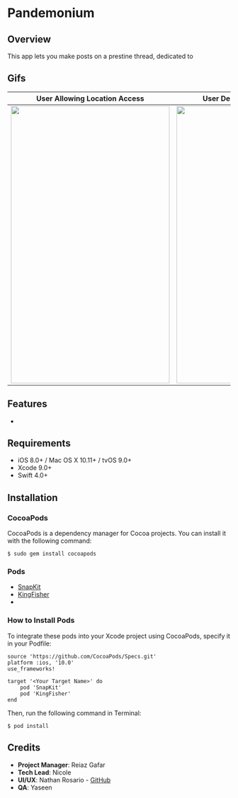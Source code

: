 # Pandemonium

## Overview
This app lets you make posts on a prestine thread, dedicated to 

## Gifs
|User Allowing Location Access|User Denying Location Access|
|:-------------:|:------------:|
|<img src="https://github.com/NateMRosario/Unit5GroupProjectOne/blob/prod/Images/allow-location-access.gif" width="358" height="626">|<img src="https://github.com/NateMRosario/Unit5GroupProjectOne/blob/prod/Images/search-location.gif" width="358" height="626">|

## Features
-

## Requirements
- iOS 8.0+ / Mac OS X 10.11+ / tvOS 9.0+
- Xcode 9.0+
- Swift 4.0+

## Installation

### CocoaPods
CocoaPods is a dependency manager for Cocoa projects. You can install it with the following command:

`$ sudo gem install cocoapods`

### Pods
- [SnapKit](http://snapkit.io/docs/)
- [KingFisher](https://github.com/onevcat/Kingfisher)
-

### How to Install Pods
To integrate these pods into your Xcode project using CocoaPods, specify it in your Podfile:

```
source 'https://github.com/CocoaPods/Specs.git'
platform :ios, '10.0'
use_frameworks!

target '<Your Target Name>' do
    pod 'SnapKit'
    pod 'KingFisher'
end
```

Then, run the following command in Terminal:

`$ pod install`


## Credits 
- **Project Manager**: Reiaz Gafar
- **Tech Lead**: Nicole 
- **UI/UX**: Nathan Rosario - [GitHub](https://github.com/NateMRosario)
- **QA**: Yaseen

